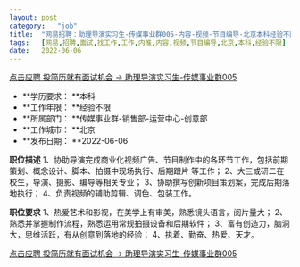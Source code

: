 ```yaml
---
layout:	post
category:	"job"
title:	"网易招聘：助理导演实习生-传媒事业群005-内容-视频-节目编导-北京本科经验不限"
tags:	[网易,招聘,面试,找工作,工作,内推,内容,视频,节目编导,北京,本科,经验不限]
date:	2022-06-06
---
```


[点击应聘 投简历就有面试机会 -> 助理导演实习生-传媒事业群005](http://mobile.bole.netease.com/bole/boleDetail?id=40671&employeeId=346f03c3cda5f04c&key=all)



- **学历要求： **本科
- **工作年限： **经验不限
- **所属部门： **传媒事业群-销售部-运营中心-创意部
- **工作城市： **北京
- **发布日期： **2022-06-06



**职位描述**
1、协助导演完成商业化视频广告、节目制作中的各环节工作，包括前期策划、概念设计、脚本、拍摄中现场执行、后期跟片 等工作；
2、大三或研二在校生，导演、摄影、编导等相关专业； 
3、协助撰写创新项目策划案，完成后期落地执行；
4、负责视频的辅助剪辑、调色、包装工作。



**职位要求**
1、热爱艺术和影视，在美学上有审美，熟悉镜头语言，阅片量大；
2、熟悉并掌握制作流程，熟悉运用常规拍摄设备和后期软件；
3、富有创造力，脑洞大，思维活跃，有从创意到落地的经验；
4、执着、勤奋、热爱、天才。



[点击应聘 投简历就有面试机会 -> 助理导演实习生-传媒事业群005](http://mobile.bole.netease.com/bole/boleDetail?id=40671&employeeId=346f03c3cda5f04c&key=all)